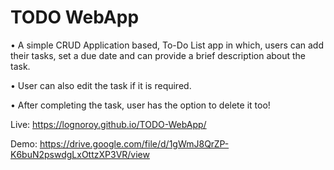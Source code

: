 # TODO WebApp
 
• A simple CRUD Application based, To-Do List app in which, users can add their
tasks, set a due date and can provide a brief description about the task.

• User can also edit the task if it is required.

• After completing the task, user has the option to delete it too!

Live: https://lognoroy.github.io/TODO-WebApp/

Demo: https://drive.google.com/file/d/1gWmJ8QrZP-K6buN2pswdgLxOttzXP3VR/view
